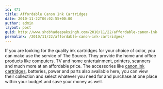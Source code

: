 ```yaml
---
id: 471
title: Affordable Canon Ink Cartridges
date: 2010-11-22T06:02:55+00:00
author: admin
layout: post
guid: http://www.shobhadeepaksingh.com/2010/11/22/affordable-canon-ink-cartridges/
permalink: /2010/11/22/affordable-canon-ink-cartridges/
---
```

If you are looking for the quality ink cartridges for your choice of color, you can make use the service of The Source. They provide the home and office products like computers, TV and home entertainment, printers, scanners and much more at an affordable price. The accessories like [canon ink cartridges](http://www.thesource.ca/estore/category.aspx?language=en-CA&catalog=Online&category=Canon), batteries, power and parts also available here, you can view their collection and select whatever you need for and purchase at one place within your budget and save your money as well.